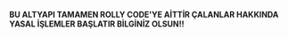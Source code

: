 **BU ALTYAPI TAMAMEN ROLLY CODE'YE AİTTİR ÇALANLAR HAKKINDA YASAL İŞLEMLER BAŞLATIR BİLGİNİZ OLSUN!!**